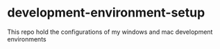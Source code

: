 # development-environment-setup
This repo hold the configurations of my windows and mac development environments 
